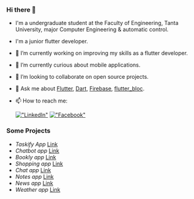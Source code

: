 ### Hi there 👋

- I'm a undergraduate student at the Faculty of Engineering, Tanta University, major Computer Engineering & automatic control.
- I'm a junior flutter developer.


- 🔭 I’m currently working on improving my skills as a flutter developer.
- 🌱 I’m currently curious about mobile applications.
- 👯 I’m looking to collaborate on open source projects.
- 💬 Ask me about [Flutter](https://flutter.dev), [Dart](https://dart.dev), [Firebase](https://firebase.google.com/), [flutter_bloc](https://pub.dev/packages/flutter_bloc).
- 📫 How to reach me:

  [!["LinkedIn"](https://img.shields.io/badge/LinkedIn-blue?style=flat&logo=linkedin&labelColor=blue)](https://www.linkedin.com/in/karim-tamer74?utm_source=share&utm_campaign=share_via&utm_content=profile&utm_medium=android_app )
  [!["Facebook"](https://img.shields.io/badge/Facebook-blue?style=flat&logo=facebook&labelColor=blue)](https://www.facebook.com/kemo.abokamel.9?mibextid=ZbWKwL )
  
### Some Projects 
- *Taskify App* [Link](https://github.com/KarimTamer74/taskify-app)
- *Chatbot app* [Link](https://github.com/KarimTamer74/chatbot-app/tree/master)
- *Bookly app* [Link](https://github.com/KarimTamer74/bookly-app)
- *Shopping app* [Link](https://github.com/KarimTamer74/shopping_app)
- *Chat app* [Link](https://github.com/KarimTamer74/chat-app)
- *Notes app* [Link](https://github.com/KarimTamer74/notes_app)
- *News app* [Link](https://github.com/KarimTamer74/news-app)
- *Weather app* [Link](https://github.com/KarimTamer74/weather-app)
